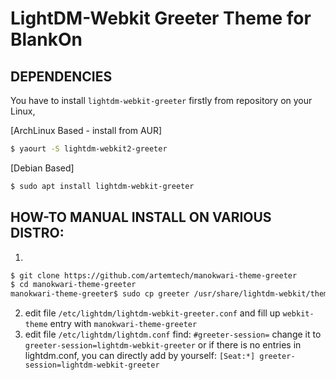 # LightDM-Webkit Greeter Theme for BlankOn
## DEPENDENCIES
You have to install ```lightdm-webkit-greeter``` firstly from repository on your Linux,

[ArchLinux Based - install from AUR]
```bash
$ yaourt -S lightdm-webkit2-greeter
```
[Debian Based]
```bash
$ sudo apt install lightdm-webkit-greeter
```

## HOW-TO MANUAL INSTALL ON VARIOUS DISTRO:
1.
```bash
$ git clone https://github.com/artemtech/manokwari-theme-greeter
$ cd manokwari-theme-greeter
manokwari-theme-greeter$ sudo cp greeter /usr/share/lightdm-webkit/themes/manokwari-theme-greeter
```
2. edit file ```/etc/lightdm/lightdm-webkit-greeter.conf``` and fill up ```webkit-theme``` entry with ```manokwari-theme-greeter```
3. edit file ```/etc/lightdm/lightdm.conf``` find: `#greeter-session=` change it to `greeter-session=lightdm-webkit-greeter`
or
if there is no entries in lightdm.conf, you can directly add by yourself:
`[Seat:*]
greeter-session=lightdm-webkit-greeter`
